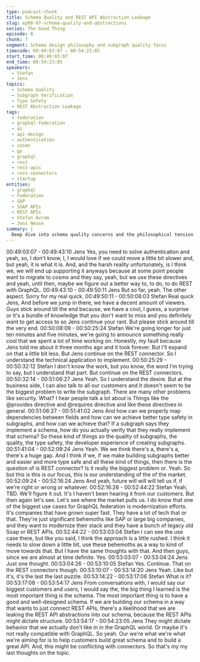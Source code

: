 ```yaml
---
type: podcast-chunk
title: Schema Quality and REST API Abstraction Leakage
slug: ep08-07-schema-quality-and-abstractions
series: The Good Thing
episode: 8
chunk: 7
segment: Schema design philosophy and subgraph quality focus
timecode: 00:49:03:07 – 00:54:23:05
start_time: 00:49:03:07
end_time: 00:54:23:05
speakers:
  - Stefan
  - Jens
topics:
  - Schema Quality
  - Subgraph Verification
  - Type Safety
  - REST Abstraction Leakage
tags:
  - federation
  - graphql-federation
  - ai
  - api-design
  - authentication
  - cosmo
  - go
  - graphql
  - rest
  - rest-apis
  - rest-connectors
  - startup
entities:
  - graphql
  - Federation
  - SAP
  - SOAP APIs
  - REST APIs
  - Stefan Avram
  - Jens Neuse
summary: |
  Deep dive into schema quality concerns and the philosophical tension between REST connector convenience and GraphQL best practices. Jens argues that REST APIs can leak their abstractions into GraphQL schemas, potentially compromising schema design quality, while emphasizing the importance of well-designed schemas over convenient integration shortcuts.
---
```


00:49:03:07 - 00:49:43:10
Jens
Yes, you need to solve authentication and yeah, so, I don't know, I, I would love if we could
move a little bit slower and, but yeah, it is what it is. And, and the harsh reality unfortunately, is I
think we, we will end up supporting it anyways because at some point people want to migrate to
cosmo and they say, yeah, but we use these directives and yeah, until then, maybe we figure
out a better way to, to do, to do REST with GraphQL.
00:49:43:10 - 00:49:50:11
Jens
But so far, yeah. The other aspect. Sorry for my real quick.
00:49:50:11 - 00:50:08:03
Stefan
Real quick Jens, And before we jump in there, we have a decent amount of viewers. Guys stick
around till the end because, we have a cool, I guess, a surprise or it's a bundle of knowledge
that you don't want to miss and you definitely want to get access to so Jens continue your rant.
But please stick around till the very end.
00:50:08:09 - 00:50:25:24
Stefan
We're going longer for just ten minutes and five minutes, we're going to announce something
really cool that we spent a lot of time working on. Honestly, my fault because Jens told me about
it three months ago and it took forever. But I'll expand on that a little bit less. But Jens continue
on the REST connector. So I understand the technical application to implement.
00:50:25:29 - 00:50:32:12
Stefan
I don't know the work, but you know, the word I'm trying to say, but I understand that part. But
continue on the REST connectors.
00:50:32:14 - 00:51:06:27
Jens
Yeah. So I understand the desire. But at the business side, I can also talk to all our customers
and it doesn't seem to be the biggest problem to write the subgraph. There are many other
problems like security. What? I hear people talk a lot about is Things like the @provides
directive and @requires directive and like these directives in general.
00:51:06:27 - 00:51:41:02
Jens
And how can we properly map dependencies between fields and how can we achieve better
type safety in subgraphs, and how can we achieve that? If a subgraph says they implement a
schema, how do you actually verify that they really implement that schema? So these kind of
things so the quality of subgraphs, the quality, the type safety, the developer experience of
creating subgraphs.
00:51:41:04 - 00:52:09:24
Jens
Yeah. We we think there's a, there's a, there's a huge gap. And I think if we, if we make building
subgraphs better and easier and more type safe and all these kind of things, then there is the
question of is REST connector? Is it really the biggest problem or. Yeah. So but this is this is our
focus, this is our understanding of the of the market.
00:52:09:24 - 00:52:16:24
Jens
And yeah, future will will will tell us if, if we're right or wrong or whatever.
00:52:16:26 - 00:52:44:22
Stefan
Yeah, TBD. We'll figure it out. It's I haven't been hearing it from our customers. But then again
let's see. Let's see where the market pulls us. I do know that one of the biggest use cases for
GraphQL federation is modernization efforts. It's companies that have grown super fast. They
have a lot of tech that or that. They're just significant behemoths like SAP or large big
companies, and they want to modernize their stack and they have a bunch of legacy old Soap
or REST APIs.
00:52:44:22 - 00:53:03:04
Stefan
I can see the use case there, but like you said, I think the approach is a little rushed. I think it
needs to slow down a little bit, use these behemoths as a way to kind of move towards that. But
I have the same thoughts with that. And then guys, since we are almost at time definite. Yes.
00:53:03:07 - 00:53:04:24
Jens
Just one thought.
00:53:04:26 - 00:53:10:05
Stefan
Yes. Continue. That on the REST connectors though.
00:53:10:07 - 00:53:14:20
Jens
Yeah. Like but it's, it's the last the last puzzle.
00:53:14:22 - 00:53:17:06
Stefan
What is it?
00:53:17:08 - 00:53:54:17
Jens
From conversations with, I would say our biggest customers and users, I would say the, the big
thing I learned is the most important thing is the schema. The most important thing is to have a
good and well-designed schema. If we are building our schema in a way that wants to just
connect REST APIs, there's a likelihood that we are leaking the REST API abstractions into our
schema, because the REST APIs might dictate structure.
00:53:54:17 - 00:54:23:05
Jens
They might dictate behavior that we actually don't like in in the GraphQL world. Or maybe it's not
really compatible with GraphQL. So yeah. Our we're what we're what we're aiming for is to help
customers build great schema and to build a great API. And, this might be conflicting with
connectors. So that's my my last thoughts on the topic.